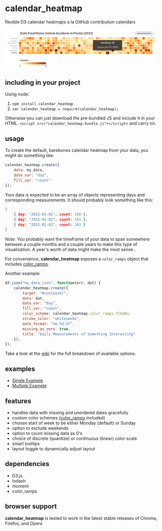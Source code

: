# calendar_heatmap
flexible D3 calendar heatmaps a la GitHub contribution calendars

![](img/calendar_heatmap_example.png)

## including in your project
Using node:

1. `npm install calendar_heatmap`
2. `var calendar_heatmap = require(calendar_heatmap);`


Otherwise you can just download the pre-bundled JS and include it in your HTML. `<script src="calendar_heatmap.bundle.js"></script>` and carry on.

## usage

To create the default, barebones calendar heatmap from your data, you might do something like:

```javascript
calendar_heatmap.create({
    data: my_data,
    date_var: "day",
    fill_var: "count"
});
```

Your data is expected to be an array of objects representing days and corresponding measurements. It should probably look something like this:

```json
[
    { day: "2015-01-01", count: 100 },
    { day: "2015-01-02", count: 101 },
    { day: "2015-01-03", count: 102 }
]
```

_Note_: You probably want the timeframe of your data to span somewhere between a couple months and a couple years to make this type of visualization. A year's worth of data might make the most sense...

For convenience, **calendar_heatmap** exposes a `color_ramps` object that includes <a href="https://github.com/madams1/color_ramps" target="_blank">color_ramps</a>.

Another example:
```javascript
d3.json("my_data.json", function(err, dat) {
    calendar_heatmap.create({
        target: "#container",
        data: dat,
        date_var: "day",
        fill_var: "count",
        color_scheme: calendar_heatmap.color_ramps.YlGnBu,
        stroke_color: "whitesmoke",
        date_format: "%m-%d-%Y",
        missing_as_zero: true,
        title: "Daily Measurements of Something Interesting"
    });
});
```
Take a look at the <a href="https://github.com/madams1/calendar_heatmap/wiki/Options" target="_blank">wiki</a> for the full breakdown of available options.

## examples

- <a href="http://bl.ocks.org/madams1/f68685a9f5f0a0b3f7ba" target="_blank">Single Example</a>
- <a href="http://bl.ocks.org/madams1/84f40b8d3148c6e67b32" target="_blank">Multiple Example</a>

## features
- handles data with missing and unordered dates gracefully
- custom color schemes (<a href="https://github.com/madams1/color_ramps" target="_blank">color_ramps</a> included)
- choose start of week to be either Monday (default) or Sunday
- option to exclude weekends
- option to count missing data as 0's
- choice of discrete (quantize) or continuous (linear) color scale
- smart tooltips
- layout toggle to dynamically adjust layout

## dependencies
- D3.js
- lodash
- moment
- color_ramps

## browser support
**calendar_heatmap** is tested to work in the latest stable releases of Chrome, Firefox, and Opera

